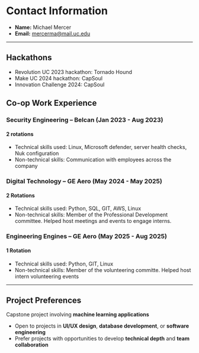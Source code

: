 # Contact Information
- **Name:** Michael Mercer  
- **Email:** mercerma@mail.uc.edu

---
## Hackathons
- Revolution UC 2023 hackathon: Tornado Hound
- Make UC 2024 hackathon: CapSoul
- Innovation Challenge 2024: CapSoul

## Co-op Work Experience

### Security Engineering – Belcan (Jan 2023 - Aug 2023)
#### 2 rotations
- Technical skills used: Linux, Microsoft defender, server health checks, Nuk configuration
- Non-technical skills: Communication with employees across the company

### Digital Technology – GE Aero (May 2024 - May 2025)
#### 2 Rotations
- Technical skills used: Python, SQL, GIT, AWS, Linux  
- Non-technical skills: Member of the Professional Development committee. Helped host meetings and events to engage interns.

### Engineering Engines – GE Aero (May 2025 - Aug 2025)
#### 1 Rotation
- Technical skills used: Python, GIT, Linux
- Non-technical skills: Member of the volunteering committe. Helped host intern volunteering events


---

## Project Preferences
Capstone project involving **machine learning applications**  
- Open to projects in **UI/UX design**, **database development**, or **software engineering**  
- Prefer projects with opportunities to develop **technical depth** and **team collaboration**  